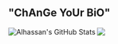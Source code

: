 ## "ChAnGe YoUr BiO"
  
 <img align="left" alt="Alhassan's GitHub Stats" src="https://github-readme-stats.codestackr.vercel.app/api?username=Kultz-hub&show_icons=true&hide_border=true&theme=tokyonight"/>
<img src="https://github-readme-stats.vercel.app/api/top-langs/?username=Kultz-hub&show_icons=true&hide_border=true&theme=tokyonight" />
